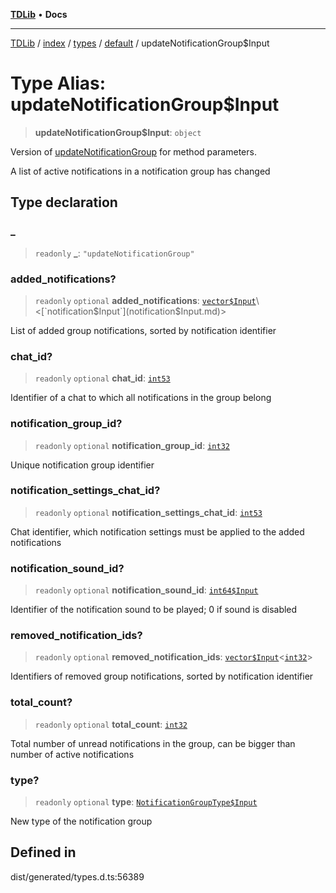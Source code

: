 [**TDLib**](../../../../../../README.md) • **Docs**

***

[TDLib](../../../../../../modules.md) / [index](../../../../../README.md) / [types](../../../README.md) / [default](../README.md) / updateNotificationGroup$Input

# Type Alias: updateNotificationGroup$Input

> **updateNotificationGroup$Input**: `object`

Version of [updateNotificationGroup](updateNotificationGroup.md) for method parameters.

A list of active notifications in a notification group has changed

## Type declaration

### \_

> `readonly` **\_**: `"updateNotificationGroup"`

### added\_notifications?

> `readonly` `optional` **added\_notifications**: [`vector$Input`](vector$Input.md)\<[`notification$Input`](notification$Input.md)\>

List of added group notifications, sorted by notification identifier

### chat\_id?

> `readonly` `optional` **chat\_id**: [`int53`](int53.md)

Identifier of a chat to which all notifications in the group belong

### notification\_group\_id?

> `readonly` `optional` **notification\_group\_id**: [`int32`](int32.md)

Unique notification group identifier

### notification\_settings\_chat\_id?

> `readonly` `optional` **notification\_settings\_chat\_id**: [`int53`](int53.md)

Chat identifier, which notification settings must be applied to the added notifications

### notification\_sound\_id?

> `readonly` `optional` **notification\_sound\_id**: [`int64$Input`](int64$Input.md)

Identifier of the notification sound to be played; 0 if sound is disabled

### removed\_notification\_ids?

> `readonly` `optional` **removed\_notification\_ids**: [`vector$Input`](vector$Input.md)\<[`int32`](int32.md)\>

Identifiers of removed group notifications, sorted by notification identifier

### total\_count?

> `readonly` `optional` **total\_count**: [`int32`](int32.md)

Total number of unread notifications in the group, can be bigger than number of active notifications

### type?

> `readonly` `optional` **type**: [`NotificationGroupType$Input`](NotificationGroupType$Input.md)

New type of the notification group

## Defined in

dist/generated/types.d.ts:56389
